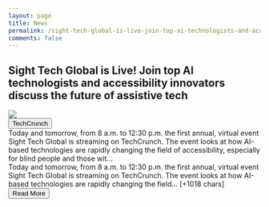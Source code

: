 ```yaml
---
layout: page
title: News
permalink: /sight-tech-global-is-live-join-top-ai-technologists-and-accessibility-innovators-discuss-the-future-of-assistive-tech
comments: false
---
```


<div class="row">
<div class="col-12">
<h2>Sight Tech Global is Live! Join top AI technologists and accessibility innovators discuss the future of assistive tech</h2>
</div>
</div>
<div class="row">
<div class="col-12">
<img src="https://techcrunch.com/wp-content/uploads/2020/08/sight-tech-global-1000px-v2.jpg?w=712">
</div>
</div>
<div class="row">
<div class="col-12 mt-2">
<button type="button" class="btn btn-outline-info">TechCrunch</button>
</div>
</div>
<div class="row">
<div class="col-12">
<div>Today and tomorrow, from 8 a.m. to 12:30 p.m. the first annual, virtual event Sight Tech Global is streaming on TechCrunch. The event looks at how AI-based technologies are rapidly changing the field of accessibility, especially for blind people and those wit…</div>
</div>
</div>
<div class="row">
<div class="col-12">
<div>Today and tomorrow, from 8 a.m. to 12:30 p.m. the first annual, virtual event Sight Tech Global is streaming on TechCrunch. The event looks at how AI-based technologies are rapidly changing the field… [+1018 chars]</div>
</div>
</div>
<div class="row">
<div class="col-12 text-center">
<a href="http://techcrunch.com/2020/12/02/sight-tech-global-is-live-join-top-ai-technologists-and-accessibility-innovators-discuss-the-future-of-assistive-tech/">
<button type="button" class="btn btn-info">Read More</button>
</a>
</div>
</div>
